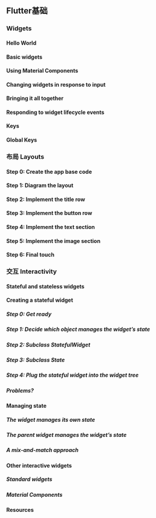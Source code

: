 ## Flutter基础

### Widgets

#### Hello World
#### Basic widgets
#### Using Material Components
#### Changing widgets in response to input
#### Bringing it all together
#### Responding to widget lifecycle events
#### Keys
#### Global Keys

### 布局 Layouts

#### Step 0: Create the app base code
#### Step 1: Diagram the layout
#### Step 2: Implement the title row
#### Step 3: Implement the button row
#### Step 4: Implement the text section
#### Step 5: Implement the image section
#### Step 6: Final touch

### 交互 Interactivity

#### Stateful and stateless widgets

#### Creating a stateful widget
##### Step 0: Get ready
##### Step 1: Decide which object manages the widget’s state
##### Step 2: Subclass StatefulWidget
##### Step 3: Subclass State
##### Step 4: Plug the stateful widget into the widget tree
##### Problems?

#### Managing state
##### The widget manages its own state
##### The parent widget manages the widget’s state
##### A mix-and-match approach

#### Other interactive widgets
##### Standard widgets
##### Material Components

#### Resources
